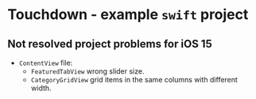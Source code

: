# Touchdown - example `swift` project

## Not resolved project problems for iOS 15
* `ContentView` file:
  * `FeaturedTabView` wrong slider size.
  * `CategoryGridView` grid items in the same columns with different width.